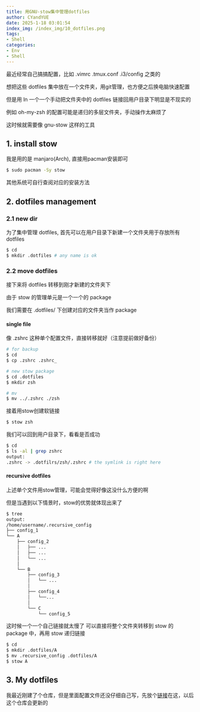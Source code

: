 ```yaml
---
title: 用GNU-stow集中管理dotfiles
author: CYandYUE
date: 2025-1-18 03:01:54
index_img: /index_img/10_dotfiles.png
tags:
- Shell
categories:
- Env
- Shell
---
```


最近经常自己搞搞配置，比如 .vimrc .tmux.conf .i3/config 之类的

想把这些 dotfiles 集中放在一个文件夹，用git管理，也方便之后换电脑快速配置

但是用 ln 一个一个手动把文件夹中的 dotfiles 链接回用户目录下明显是不现实的 

例如 oh-my-zsh 的配置可能是递归的多层文件夹，手动操作太麻烦了

这时候就需要像 gnu-stow 这样的工具

## 1. install stow
我是用的是 manjaro(Arch), 直接用pacman安装即可
```bash
$ sudo pacman -Sy stow
```
其他系统可自行查阅对应的安装方法

## 2. dotfiles management
### 2.1 new dir
为了集中管理 dotfiles, 首先可以在用户目录下新建一个文件夹用于存放所有 dotfiles
```bash
$ cd
$ mkdir .dotfiles # any name is ok
```

### 2.2 move dotfiles 
接下来将 dotfiles 转移到刚才新建的文件夹下

由于 stow 的管理单元是一个一个的 package

我们需要在 .dotfiles/ 下创建对应的文件夹当作 package

#### single file
像 .zshrc 这种单个配置文件，直接转移就好（注意提前做好备份）

```bash
# for backup
$ cd
$ cp .zshrc .zshrc_

# new stow package
$ cd .dotfiles
$ mkdir zsh

# mv 
$ mv ../.zshrc ./zsh
```
接着用stow创建软链接
```bash
$ stow zsh
```
我们可以回到用户目录下，看看是否成功
```bash
$ cd
$ ls -al | grep zshrc
output:
.zshrc -> .dotfilrs/zsh/.zshrc # the symlink is right here
```

#### recursive dotfiles
上述单个文件用stow管理，可能会觉得好像这没什么方便的啊

但是当遇到以下情景时，stow的优势就体现出来了
```bash
$ tree
output:
/home/username/.recursive_config
├── config_1
└── A
    ├── config_2
    │   ├── ...
    │   ├── ...
    │   └── ...
    │
    └── B
        ├── config_3
        │   └── ...
        │
        ├── config_4
        │   └──...
        │
        └── C
            └── config_5
```
这时候一个一个自己链接就太慢了
可以直接将整个文件夹转移到 stow 的 package 中，再用 stow 递归链接
```bash
$ cd
$ mkdir .dotfiles/A
$ mv .recursive_config .dotfiles/A
$ stow A
```

## 3. My dotfiles
我最近刚建了个仓库，但是里面配置文件还没仔细自己写，先放个[链接](https://github.com/CYandYue/dotfiles)在这，以后这个仓库会更新的